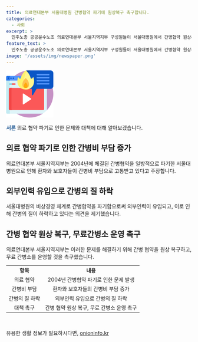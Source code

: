 ```yaml
---
title: 의료연대본부 서울대병원 간병협약 파기에 원상복구 촉구합니다.
categories:
  - 사회
excerpt: >
  민주노총 공공운수노조 의료연대본부 서울지역지부 구성원들이 서울대병원에서 간병협약 원상복구와 무료 간병소 운영을 촉구하는 기자회견을 열었다. 서울대병원이 2004년 간병협약을 파기한 후 환자들이 비싼 간병사를 고용하고, 질이 떨어지는 상황이 발생하고 있어서 이에 대한 요구를 제기했다.
feature_text: >
  민주노총 공공운수노조 의료연대본부 서울지역지부 구성원들이 서울대병원에서 간병협약 원상복구와 무료 간병소 운영을 촉구하는 기자회견을 열었다. 서울대병원이 2004년 간병협약을 파기한 후 환자들이 비싼 간병사를 고용하고, 질이 떨어지는 상황이 발생하고 있어서 이에 대한 요구를 제기했다.
image: '/assets/img/newspaper.png'
---
```


<p><img src="/assets/img/news.png" alt="rentncar 속보" /></p>

<p><b><span style="color: #1a5490;">서론</span></b>
의료 협약 파기로 인한 문제와 대책에 대해 알아보겠습니다.</p>

<h2><b>의료 협약 파기로 인한 간병비 부담 증가</b></h2>

<p>의료연대본부 서울지역지부는 2004년에 체결된 간병협약을 일방적으로 파기한 서울대병원으로 인해 환자와 보호자들이 간병비 부담으로 고통받고 있다고 주장합니다.</p>

<h2><b>외부인력 유입으로 간병의 질 하락</b></h2>

<p>서울대병원의 비상경영 체계로 간병협약을 파기함으로써 외부인력이 유입되고, 이로 인해 간병의 질이 하락하고 있다는 의견을 제기했습니다.</p>

<h2><b>간병 협약 원상 복구, 무료간병소 운영 촉구</b></h2>

<p>의료연대본부 서울지역지부는 이러한 문제를 해결하기 위해 간병 협약을 원상 복구하고, 무료 간병소를 운영할 것을 촉구했습니다.</p>

<table>
    <tr>
        <td style="text-align: center; height: 17px;"><b>항목</b></td>
        <td style="text-align: center; height: 17px;"><b>내용</b></td>
    </tr>
    <tr>
        <td style="text-align: center; height: 17px;">의료 협약</td>
        <td style="text-align: center;">2004년 간병협약 파기로 인한 문제 발생</td>
    </tr>
    <tr>
        <td style="text-align: center; height: 17px;">간병비 부담</td>
        <td style="text-align: center;">환자와 보호자들의 간병비 부담 증가</td>
    </tr>
    <tr>
        <td style="text-align: center; height: 17px;">간병의 질 하락</td>
        <td style="text-align: center;">외부인력 유입으로 간병의 질 하락</td>
    </tr>
    <tr>
        <td style="text-align: center; height: 17px;">대책 촉구</td>
        <td style="text-align: center;">간병 협약 원상 복구, 무료 간병소 운영 촉구</td>
    </tr>
</table>

<p data-ke-size="size16">&nbsp;</p>
유용한 생활 정보가 필요하시다면, <a href="https://onioninfo.kr" rel="dofollow">onioninfo.kr</a>


